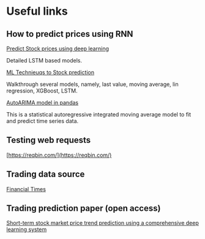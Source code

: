 # Useful links

## How to predict prices using RNN
[Predict Stock prices using deep learning](https://towardsdatascience.com/getting-rich-quick-with-machine-learning-and-stock-market-predictions-696802da94fe)

Detailed LSTM based models.

[ML Technieuqs to Stock prediction](https://towardsdatascience.com/machine-learning-techniques-applied-to-stock-price-prediction-6c1994da8001)

Walkthrough several models, namely, last value, moving average, lin regression, XGBoost, LSTM.

[AutoARIMA model in pandas](https://medium.com/swlh/how-does-machine-learning-perform-in-the-stock-market-33bf214b67cf)

This is a statistical autoregressive integrated moving average model to fit and predict time series data.

## Testing web requests
[https://reqbin.com/](https://reqbin.com/)

## Trading data source
[Financial Times](https://markets.ft.com/data/etfs/tearsheet/summary?s=VFEM:LSE:GBP)

## Trading prediction paper (open access)
[Short-term stock market price trend prediction using a comprehensive deep learning system](https://journalofbigdata.springeropen.com/articles/10.1186/s40537-020-00333-6)
